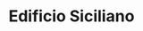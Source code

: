 ---
title: "Edificio Siciliano"
url: /ciudad-guayana-puerto-ordaz/edificio-siciliano/
shop: centro comercial
---